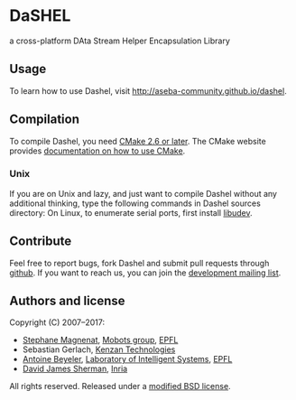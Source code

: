 # DaSHEL

a cross-platform DAta Stream Helper Encapsulation Library

## Usage

To learn how to use Dashel, visit http://aseba-community.github.io/dashel.

## Compilation

To compile Dashel, you need [CMake 2.6 or later](http://www.cmake.org/).
The CMake website provides [documentation on how to use CMake](https://cmake.org/runningcmake).

### Unix

If you are on Unix and lazy, and just want to compile Dashel without any
additional thinking, type the following commands in Dashel sources directory:
On Linux, to enumerate serial ports, first install [libudev](http://www.kernel.org/pub/linux/utils/kernel/hotplug/libudev/).

## Contribute

Feel free to report bugs, fork Dashel and submit pull requests through [github](https://github.com/aseba-community/dashel).
If you want to reach us, you can join the [development mailing list](https://mail.gna.org/listinfo/dashel-dev/).

## Authors and license

Copyright (C) 2007–2017:
	
* [Stephane Magnenat](http://stephane.magnenat.net), [Mobots group](http://mobots.epfl.ch), [EPFL](http://www.epfl.ch/)
* Sebastian Gerlach, [Kenzan Technologies](http://www.kenzantech.com)
* [Antoine Beyeler](http://www.ab-ware.com), [Laboratory of Intelligent Systems](http://lis.epfl.ch), [EPFL](http://www.epfl.ch/)
* [David James Sherman](http://www.labri.fr/perso/david/Site/David_James_Sherman.html), [Inria](http://inria.fr)

All rights reserved. Released under a [modified BSD license](license).
